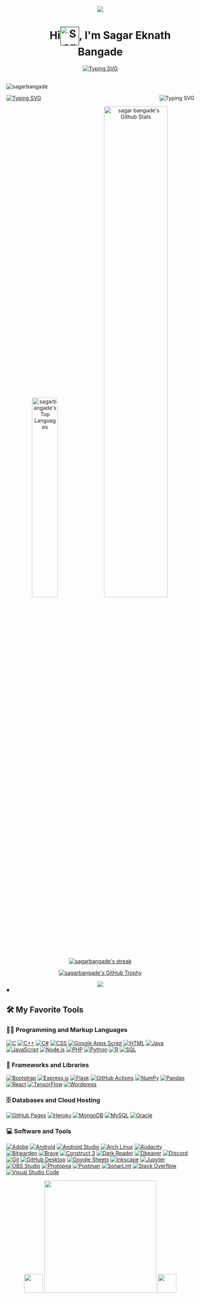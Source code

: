 
<!-- <img src="https://user-images.githubusercontent.com/109343765/179432448-d00a4efd-a4ce-4b63-be1a-1f6178925832.gif"/> -->
<div align="center">
<img src="https://github.com/user-attachments/assets/de642295-bdac-43b4-9e13-7916d4949cbf"/>
<!-- 	![Namaste (2)]() -->

</div>
<h1 align="center" >&nbsp;&nbsp;&nbsp;&nbsp;&nbsp;&nbsp;&nbsp; Hi<a href="" target="blank"><img align="center" src="https://media.giphy.com/media/SFRLNAQkWfRHIMNC3A/giphy.gif" alt="Sagar Eknath Bangade" height="50" width="50" /></a>, I'm Sagar Eknath Bangade</h1>

<p align="center">
  <a href="https://git.io/typing-svg">
    <img src="https://readme-typing-svg.herokuapp.com?font=Roboto&weight=50&color=fe3c01&width=600&lines=Founder+of+SkillsFoster.com;Full+Stack+Developer;BTech+in+AI" alt="Typing SVG" />
  </a>
</p>
</br>
<div>
<img src="https://komarev.com/ghpvc/?username=sagarbangade&label=Profile%20views&color=fa2e05&style=flat" alt="sagarbangade" />
</div>
<div>	

<a href="https://git.io/typing-svg"><img align="right" src="https://readme-typing-svg.herokuapp.com?font=Fira+Code&duration=2000&pause=1&color=FE3C01&multiline=true&random=false&width=200&height=150&separator=%3C&lines=while(alive)+%7B%3C&#160+eat();%3C&#160+sleep();%3C&#160+code();%3C&#160+repeat();%3C%7D" alt="Typing SVG" /></a>
</div>
<div>
<a href="https://git.io/typing-svg">
  <img src="https://readme-typing-svg.herokuapp.com?font=Roboto+&weight=450&size=17&duration=2500&pause=1&color=fe3c01&vCenter=true&multiline=true&width=500&height=200&lines=%F0%9F%94%AD+Exploring+the+latest+in+AI+technology.;+;%F0%9F%8C%B1+Developing+an+E-learning+platform.;+;%F0%9F%92%AC+Ask+me+anything+related+to+tech.;+;%E2%9A%A1+Fun+fact%3A+I'm+passionate+about+Aliens+and+weird+stuff.;" alt="Typing SVG" />
</a>
</div>




<p align="center">  
<img alt="sagarbangade's Top Languages" src="https://github-readme-stats.vercel.app/api/top-langs/?username=sagarbangade&langs_count=100&count_private=true&layout=compact&theme=transparent&border_color=DDDAD5&title_color=FE3C01&text_color=e6b400&border_radius=20" width="37%"/>
 <img alt="sagar bangade's Github Stats" src="https://github-readme-stats.vercel.app/api?username=sagarbangade&show_icons=true&count_private=true&theme=transparent&border_color=DDDAD5&text_color=e6b400&icon_color=D24939&title_color=FE3C01&ring_color=D24939&include_all_commits=true&border_radius=20"width="58%"/>
</p>




 <p align="center">
    <a href="https://github.com/sagarbangade/github-readme-streak-stats">
     <img title="🔥 Get streak stats for your profile at git.io/streak-stats" alt="sagarbangade's streak" src="https://github-readme-streak-stats.herokuapp.com/?user=sagarbangade&show_icons=true&count_private=true&theme=codeSTACKr&background=transparent&border=DDDAD5&border_radius=20"/>
    </a>
</p>







<p align="center">
  <a href="https://github.com/ryo-ma/github-profile-trophy">
    <img src="https://github-profile-trophy.vercel.app/?username=sagarbangade&theme=juicyfresh&no-frame=true" alt="sagarbangade's GitHub Trophy" />
  </a>
</p>


	


<div align="center">	
<img src="http://github-profile-summary-cards.vercel.app/api/cards/profile-details?username=sagarbangade&theme=codeSTACKr&background=transparent"/>

</div>
 

     
     
     
     
     
     
     
     
     

<details open> 
  <summary><h2>🛠️ My Favorite Tools</br>
</summary>

  <h3>👨‍💻 Programming and Markup Languages</h3>

<p>
      <a href="https://github.com/search?q=user%3ADenverCoder1+language%3Ac"><img alt="C" src="https://custom-icon-badges.demolab.com/badge/C-03599C.svg?logo=c-in-hexagon&logoColor=white"></a>
      <a href="https://github.com/search?q=user%3ADenverCoder1+language%3Acpp"><img alt="C++" src="https://custom-icon-badges.demolab.com/badge/C++-9C033A.svg?logo=cpp2&logoColor=white"></a>
      <a href="https://github.com/search?q=user%3ADenverCoder1+language%3Acsharp"><img alt="C#" src="https://custom-icon-badges.demolab.com/badge/C%23-68217A.svg?logo=cs2&logoColor=white"></a>
      <a href="https://github.com/search?q=user%3ADenverCoder1+language%3Acss"><img alt="CSS" src="https://img.shields.io/badge/CSS-1572B6.svg?logo=css3&logoColor=white"></a>
      <a href="https://github.com/search?q=user%3ADenverCoder1+language%3Ags"><img alt="Google Apps Script" src="https://custom-icon-badges.demolab.com/badge/Google%20Apps%20Script-02569B.svg?logo=gs&logoColor=white"></a>
      <a href="https://github.com/search?q=user%3ADenverCoder1+language%3Ahtml"><img alt="HTML" src="https://img.shields.io/badge/HTML-E34F26.svg?logo=html5&logoColor=white"></a>
      <a href="https://github.com/search?q=user%3ADenverCoder1+language%3Ajava"><img alt="Java" src="https://custom-icon-badges.demolab.com/badge/Java-007396.svg?logo=java&logoColor=white"></a>
      <a href="https://github.com/search?q=user%3ADenverCoder1+language%3Ajavascript"><img alt="JavaScript" src="https://img.shields.io/badge/JavaScript-F7DF1E.svg?logo=javascript&logoColor=black"></a>
      <a href="https://github.com/search?q=user%3ADenverCoder1+language%3Ajavascript"><img alt="Node.js" src="https://img.shields.io/badge/Node.js-43853D.svg?logo=node.js&logoColor=white"></a>
      <a href="https://github.com/search?q=user%3ADenverCoder1+language%3Aphp"><img alt="PHP" src="https://img.shields.io/badge/PHP-777BB4.svg?logo=php&logoColor=white"></a>
      <a href="https://github.com/search?q=user%3ADenverCoder1+language%3Apython"><img alt="Python" src="https://img.shields.io/badge/Python-14354C.svg?logo=python&logoColor=white"></a>
      <a href="https://github.com/search?q=user%3ADenverCoder1+language%3Ar"><img alt="R" src="https://img.shields.io/badge/R-276DC3.svg?logo=r&logoColor=white"></a>
      <a href="https://github.com/search?q=user%3ADenverCoder1+language%3Asql"><img alt="SQL" src="https://custom-icon-badges.demolab.com/badge/SQL-025E8C.svg?logo=database&logoColor=white"></a>
</p>

  <h3>🧰 Frameworks and Libraries</h3>

  <p>
      <a href="#"><img alt="Bootstrap" src="https://img.shields.io/badge/Bootstrap-7952B3.svg?logo=bootstrap&logoColor=white"></a>
      <a href="#"><img alt="Express.js" src="https://img.shields.io/badge/Express.js-404d59.svg?logo=express&logoColor=white"></a>
      <a href="#"><img alt="Flask" src="https://img.shields.io/badge/Flask-000000.svg?logo=flask&logoColor=white"></a>
      <a href="#"><img alt="GitHub Actions" src="https://img.shields.io/badge/GitHub%20Actions-2671E5.svg?logo=github%20actions&logoColor=white"></a>
      <a href="#"><img alt="NumPy" src="https://img.shields.io/badge/Numpy-013243.svg?logo=numpy&logoColor=white"></a>
      <a href="#"><img alt="Pandas" src="https://img.shields.io/badge/Pandas-150458.svg?logo=pandas&logoColor=white"></a>
      <a href="#"><img alt="React" src="https://img.shields.io/badge/React-20232a.svg?logo=react&logoColor=%2361DAFB"></a>
      <a href="#"><img alt="TensorFlow" src="https://img.shields.io/badge/TensorFlow-FF6F00.svg?logo=TensorFlow&logoColor=white"></a>
      <a href="#"><img alt="Wordpress" src="https://img.shields.io/badge/Wordpress-21759B?logo=wordpress&logoColor=white"></a>
  </p>

  <h3>🗄️ Databases and Cloud Hosting</h3>

  <p>
      <a href="#"><img alt="GitHub Pages" src="https://img.shields.io/badge/GitHub%20Pages-327FC7.svg?logo=github&logoColor=white"></a>
      <a href="#"><img alt="Heroku" src="https://img.shields.io/badge/Heroku-430098.svg?logo=heroku&logoColor=white"></a>
      <a href="#"><img alt="MongoDB" src ="https://img.shields.io/badge/MongoDB-4ea94b.svg?logo=mongodb&logoColor=white"></a>
      <a href="#"><img alt="MySQL" src="https://img.shields.io/badge/MySQL-00f.svg?logo=mysql&logoColor=white"></a>
      <a href="#"><img alt="Oracle" src ="https://img.shields.io/badge/Oracle-F00000.svg?logo=oracle&logoColor=white"></a>
  </p>

  <h3>💻 Software and Tools</h3>

  <p>
      <a href="#"><img alt="Adobe" src="https://img.shields.io/badge/Adobe-FF0000.svg?logo=adobe&logoColor=white"></a>
      <a href="#"><img alt="Android" src="https://img.shields.io/badge/Android-3DDC84?logo=android&logoColor=white"></a>
      <a href="#"><img alt="Android Studio" src="https://img.shields.io/badge/Android%20Studio-008678.svg?logo=android-studio&logoColor=white"></a>
      <a href="#"><img alt="Arch Linux" src="https://img.shields.io/badge/Arch%20Linux-1793D1.svg?logo=arch-linux&logoColor=white"></a>
      <a href="#"><img alt="Audacity" src="https://img.shields.io/badge/-Audacity-0000CC?logo=audacity&logoColor=white"></a>
      <a href="#"><img alt="Bitwarden" src="https://img.shields.io/badge/-Bitwarden-175DDC?logo=bitwarden&logoColor=white"></a>
      <a href="#"><img alt="Brave" src="https://img.shields.io/badge/-Brave-FB542B?logo=brave&logoColor=white"></a>
      <a href="#"><img alt="Construct 3" src="https://img.shields.io/badge/Construct%203-00b56a.svg?logo=construct-3&logoColor=white"></a>
      <a href="#"><img alt="Dark Reader" src="https://img.shields.io/badge/-Dark%20Reader-141E24?logo=dark-reader&logoColor=white"></a>
      <a href="#"><img alt="Dbeaver" src="https://custom-icon-badges.demolab.com/badge/-Dbeaver-372923?logo=dbeaver-mono&logoColor=white"></a>
      <a href="#"><img alt="Discord" src="https://img.shields.io/badge/-Discord-5865F2.svg?logo=discord&logoColor=white"></a>
      <a href="#"><img alt="Git" src="https://img.shields.io/badge/Git-F05033.svg?logo=git&logoColor=white"></a>
      <a href="#"><img alt="GitHub Desktop" src="https://img.shields.io/badge/GitHub%20Desktop-8034A9.svg?logo=github&logoColor=white"></a>
      <a href="#"><img alt="Google Sheets" src="https://img.shields.io/badge/Sheets-34A853.svg?logo=google%20sheets&logoColor=white"></a>
      <a href="#"><img alt="Inkscape" src="https://img.shields.io/badge/Inkscape-000000?logo=Inkscape&logoColor=white"></a>
      <a href="#"><img alt="Jupyter" src="https://img.shields.io/badge/Jupyter-F37626.svg?logo=Jupyter&logoColor=white"></a>
      <a href="#"><img alt="OBS Studio" src="https://img.shields.io/badge/-OBS-302E31?logo=obs-studio&logoColor=white"></a>
      <a href="#"><img alt="Photopea" src="https://img.shields.io/badge/Photopea-18A497?logo=photopea&logoColor=white"></a>
      <a href="#"><img alt="Postman" src="https://img.shields.io/badge/Postman-FF6C37?logo=postman&logoColor=white"></a>
      <a href="#"><img alt="SonarLint" src="https://img.shields.io/badge/-SonarLint-CB2029?logo=sonarlint&logoColor=white"></a>
      <a href="#"><img alt="Stack Overflow" src="https://img.shields.io/badge/-Stack%20Overflow-FE7A16?logo=stack-overflow&logoColor=white"></a>
      <a href="#"><img alt="Visual Studio Code" src="https://img.shields.io/badge/Visual%20Studio%20Code-0078d7.svg?logo=visual-studio-code&logoColor=white"></a>
  </p>
</details>
     
     
     
     
     
     
     
     
     
     
     
     
     
<p align="center">
  <img src="https://media.giphy.com/media/hV1dkT2u1gqTUpKdKy/giphy.gif" width="50">   <img src="https://media.giphy.com/media/sOaKnjmTTPsBqM1DSA/giphy.gif" width="300">  <img src="https://media.giphy.com/media/hV1dkT2u1gqTUpKdKy/giphy.gif" width="50">
</p>

